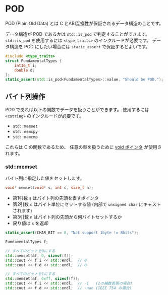 # POD

POD (Plain Old Data) とは C とABI互換性が保証されるデータ構造のことです。

データ構造が POD であるかは `std::is_pod` で判定することができます。
`std::is_pod` を使用するには `<type_traits>` のインクルードが必要です。
データ構造を POD にしたい場合には `static_assert` で保証するとよいです。

```cpp
#include <type_traits>
struct FundamentalTypes {
    int16_t i;
    double d;
};
static_assert(std::is_pod<FundamentalTypes>::value, "Should be POD.");
```

## バイト列操作

POD であれば以下の関数でデータを扱うことができます。
使用するには `<cstring>` のインクルードが必要です。

- `std::memset`
- `std::memcpy`
- `std::memcmp`

これらは C の関数であるため、
任意の型を扱うために [void ポインタ][void-pointer] が使用されます。

[void-pointer]: appendix-void-pointer.md

### std::memset

バイト列に指定した値をセットします。

```cpp
void* memset(void* s, int c, size_t n);
```

- 第1引数 `s` はバイト列の先頭を表すポインタ
- 第2引数 `c` はバイト単位にセットする値 (内部で `unsigned char` にキャストされます)
- 第3引数 `n` はバイト列の先頭から何バイトセットするか
- 戻り値は `s` を返却

```cpp
static_assert(CHAR_BIT == 8, "Not support 1byte != 8bits");

FundamentalTypes f;

// すべてのビットを0にする
std::memset(&f, 0, sizeof(f));
std::cout << f.i << std::endl;  // 0
std::cout << f.d << std::endl;  // 0

// すべてのビットを1にする
std::memset(&f, 0xff, sizeof(f));
std::cout << f.i << std::endl;  // -1   (2の補数表現の場合)
std::cout << f.d << std::endl;  // -nan (IEEE 754 の場合)
```

<!-- std::memcpy -->
<!-- std::memcmp -->
